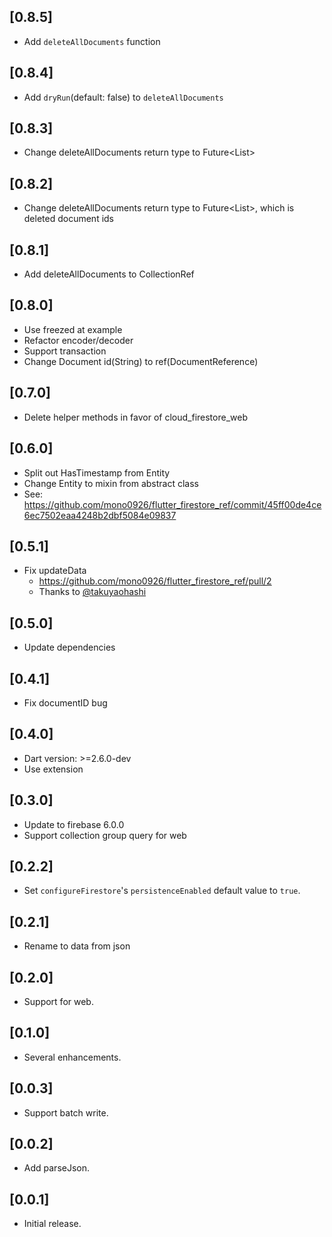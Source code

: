 ## [0.8.5]

- Add `deleteAllDocuments` function

## [0.8.4]

- Add `dryRun`(default: false) to `deleteAllDocuments`

## [0.8.3]

- Change deleteAllDocuments return type to Future<List<DocumentReference>>

## [0.8.2]

- Change deleteAllDocuments return type to Future<List<String>>, which is deleted document ids

## [0.8.1]

- Add deleteAllDocuments to CollectionRef

## [0.8.0]

- Use freezed at example
- Refactor encoder/decoder
- Support transaction
- Change Document id(String) to ref(DocumentReference)

## [0.7.0]

- Delete helper methods in favor of cloud_firestore_web

## [0.6.0]

- Split out HasTimestamp from Entity
- Change Entity to mixin from abstract class
- See: https://github.com/mono0926/flutter_firestore_ref/commit/45ff00de4ce6ec7502eaa4248b2dbf5084e09837

## [0.5.1]

- Fix updateData
    - https://github.com/mono0926/flutter_firestore_ref/pull/2
    - Thanks to [@takuyaohashi](https://github.com/takuyaohashi)

## [0.5.0]

- Update dependencies

## [0.4.1]

- Fix documentID bug

## [0.4.0]

- Dart version: >=2.6.0-dev
- Use extension

## [0.3.0]

- Update to firebase 6.0.0
- Support collection group query for web

## [0.2.2]

- Set `configureFirestore`'s `persistenceEnabled` default value to `true`.

## [0.2.1]

- Rename to data from json

## [0.2.0]

- Support for web.

## [0.1.0]

- Several enhancements.

## [0.0.3]

- Support batch write.

## [0.0.2] 

- Add parseJson.

## [0.0.1]

- Initial release.

